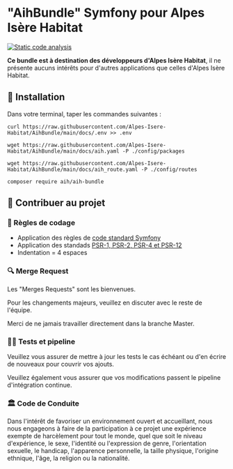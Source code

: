 # "AihBundle" Symfony pour Alpes Isère Habitat

[![Static code analysis](https://github.com/Alpes-Isere-Habitat/AihBundle/actions/workflows/code_analysis.yml/badge.svg)](https://github.com/Alpes-Isere-Habitat/AihBundle/actions/workflows/code_analysis.yml)

**Ce bundle est à destination des développeurs d'Alpes Isère Habitat**, il ne présente aucuns intérêts pour d'autres applications que celles d'Alpes Isère Habitat.

## 🏁 Installation

Dans votre terminal, taper les commandes suivantes :

```console
curl https://raw.githubusercontent.com/Alpes-Isere-Habitat/AihBundle/main/docs/.env >> .env

wget https://raw.githubusercontent.com/Alpes-Isere-Habitat/AihBundle/main/docs/aih.yaml -P ./config/packages

wget https://raw.githubusercontent.com/Alpes-Isere-Habitat/AihBundle/main/docs/aih_route.yaml -P ./config/routes

composer require aih/aih-bundle
```

## 🤝 Contribuer au projet

### 📃 Règles de codage

- Application des règles de [code standard Symfony](https://symfony.com/doc/current/contributing/code/standards.html)
- Application des standads [PSR-1, PSR-2, PSR-4 et PSR-12](https://www.php-fig.org/psr/)
- Indentation = 4 espaces

### 🔍 Merge Request

Les "Merges Requests" sont les bienvenues.

Pour les changements majeurs, veuillez en discuter avec le reste de l'équipe.

Merci de ne jamais travailler directement dans la branche Master.

### 🚴‍♂️ Tests et pipeline

Veuillez vous assurer de mettre à jour les tests le cas échéant ou d'en écrire de nouveaux pour couvrir vos ajouts.

Veuillez également vous assurer que vos modifications passent le pipeline d'intégration continue.

### 🏛 Code de Conduite

Dans l'intérêt de favoriser un environnement ouvert et accueillant, nous nous engageons à faire de la participation à ce projet une expérience exempte de harcèlement pour tout le monde, quel que soit le niveau d'expérience, le sexe, l'identité ou l'expression de genre, l'orientation sexuelle, le handicap, l'apparence personnelle, la taille physique, l'origine ethnique, l'âge, la religion ou la nationalité.